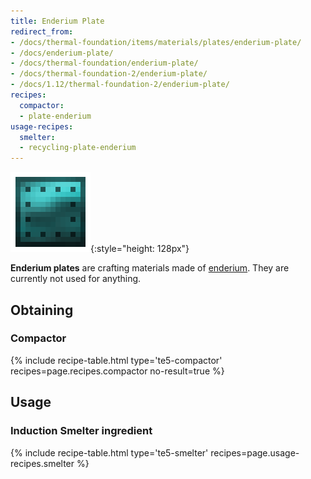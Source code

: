 ```yaml
---
title: Enderium Plate
redirect_from:
- /docs/thermal-foundation/items/materials/plates/enderium-plate/
- /docs/enderium-plate/
- /docs/thermal-foundation/enderium-plate/
- /docs/thermal-foundation-2/enderium-plate/
- /docs/1.12/thermal-foundation-2/enderium-plate/
recipes:
  compactor:
  - plate-enderium
usage-recipes:
  smelter:
  - recycling-plate-enderium
---
```


![Enderium plate](/assets/images/thermal-foundation-2/plate-enderium.png){:style="height: 128px"}


**Enderium plates** are crafting materials made of
[enderium](/docs/1.12/thermal-foundation/enderium-ingot/). They are currently not used for anything.


Obtaining
---------

### Compactor
{% include recipe-table.html type='te5-compactor' recipes=page.recipes.compactor no-result=true %}


Usage
-----

### Induction Smelter ingredient
{% include recipe-table.html type='te5-smelter' recipes=page.usage-recipes.smelter %}
